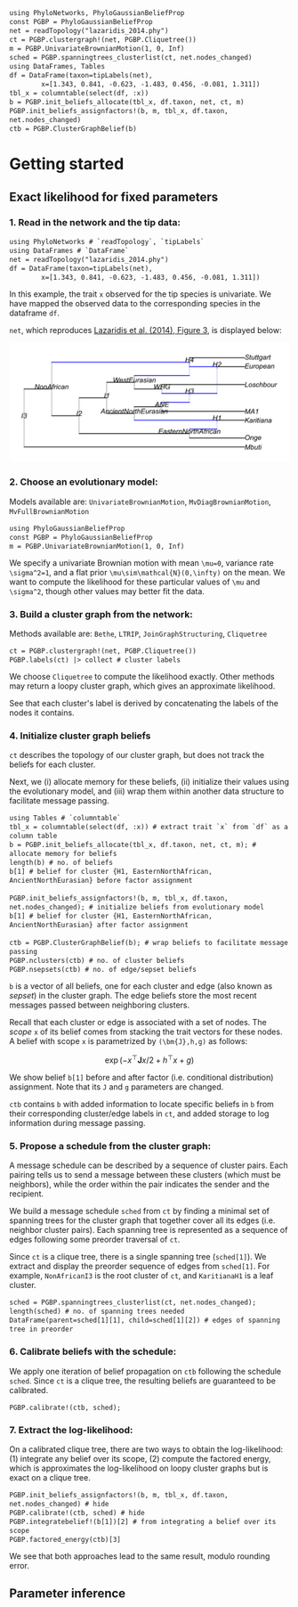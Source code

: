 ```@setup getting_started
using PhyloNetworks, PhyloGaussianBeliefProp
const PGBP = PhyloGaussianBeliefProp
net = readTopology("lazaridis_2014.phy")
ct = PGBP.clustergraph!(net, PGBP.Cliquetree())
m = PGBP.UnivariateBrownianMotion(1, 0, Inf)
sched = PGBP.spanningtrees_clusterlist(ct, net.nodes_changed)
using DataFrames, Tables
df = DataFrame(taxon=tipLabels(net),
        x=[1.343, 0.841, -0.623, -1.483, 0.456, -0.081, 1.311])
tbl_x = columntable(select(df, :x))
b = PGBP.init_beliefs_allocate(tbl_x, df.taxon, net, ct, m)
PGBP.init_beliefs_assignfactors!(b, m, tbl_x, df.taxon, net.nodes_changed)
ctb = PGBP.ClusterGraphBelief(b)
```

# Getting started

## Exact likelihood for fixed parameters

### 1\. Read in the network and the tip data:
```@repl
using PhyloNetworks # `readTopology`, `tipLabels`
using DataFrames # `DataFrame`
net = readTopology("lazaridis_2014.phy")
df = DataFrame(taxon=tipLabels(net),
        x=[1.343, 0.841, -0.623, -1.483, 0.456, -0.081, 1.311])
```
In this example, the trait `x` observed for the tip species is univariate.
We have mapped the observed data to the corresponding species in the dataframe `df`.

`net`, which reproduces
[Lazaridis et al. (2014), Figure 3](https://doi.org/10.1038/nature13673), is
displayed below:

![](../assets/lazaridis_2014_trim.png)

### 2\. Choose an evolutionary model:
Models available are: `UnivariateBrownianMotion`, `MvDiagBrownianMotion`, `MvFullBrownianMotion`
```@repl getting_started
using PhyloGaussianBeliefProp
const PGBP = PhyloGaussianBeliefProp
m = PGBP.UnivariateBrownianMotion(1, 0, Inf)
```
We specify a univariate Brownian motion with mean ``\mu=0``, variance rate
``\sigma^2=1``, and a flat prior ``\mu\sim\mathcal{N}(0,\infty)`` on the mean.
We want to compute the likelihood for these particular values of ``\mu`` and
``\sigma^2``, though other values may better fit the data.

### 3\. Build a cluster graph from the network:
Methods available are: `Bethe`, `LTRIP`, `JoinGraphStructuring`, `Cliquetree`
```@repl getting_started
ct = PGBP.clustergraph!(net, PGBP.Cliquetree())
PGBP.labels(ct) |> collect # cluster labels
```
We choose `Cliquetree` to compute the likelihood exactly. Other methods may
return a loopy cluster graph, which gives an approximate likelihood.

See that each cluster's label is derived by concatenating the labels of the
nodes it contains.

### 4\. Initialize cluster graph beliefs
`ct` describes the topology of our cluster graph, but does not track the beliefs
for each cluster.

Next, we (i) allocate memory for these beliefs, (ii) initialize their values
using the evolutionary model, and (iii) wrap them within another data structure
to facilitate message passing.
```@repl getting_started
using Tables # `columntable`
tbl_x = columntable(select(df, :x)) # extract trait `x` from `df` as a column table
b = PGBP.init_beliefs_allocate(tbl_x, df.taxon, net, ct, m); # allocate memory for beliefs
length(b) # no. of beliefs
b[1] # belief for cluster {H1, EasternNorthAfrican, AncientNorthEurasian} before factor assignment

PGBP.init_beliefs_assignfactors!(b, m, tbl_x, df.taxon, net.nodes_changed); # initialize beliefs from evolutionary model
b[1] # belief for cluster {H1, EasternNorthAfrican, AncientNorthEurasian} after factor assignment

ctb = PGBP.ClusterGraphBelief(b); # wrap beliefs to facilitate message passing
PGBP.nclusters(ctb) # no. of cluster beliefs
PGBP.nsepsets(ctb) # no. of edge/sepset beliefs
```
`b` is a vector of all beliefs, one for each cluster and edge (also known as
*sepset*) in the cluster graph. The edge beliefs store the most recent messages
passed between neighboring clusters.

Recall that each cluster or edge is associated with a set of nodes. The *scope*
``x`` of its belief comes from stacking the trait vectors for these nodes.
A belief with scope ``x`` is parametrized by ``(\bm{J},h,g)`` as follows:
```math
\exp(-x^{\top}\bm{J}x/2 + h^{\top}x + g)
```

We show belief `b[1]` before and after factor (i.e. conditional distribution)
assignment. Note that its `J` and `g` parameters are changed.

`ctb` contains `b` with added information to locate specific beliefs in `b` from
their corresponding cluster/edge labels in `ct`, and added storage to log
information during message passing.

### 5\. Propose a schedule from the cluster graph:
A message schedule can be described by a sequence of cluster pairs.
Each pairing tells us to send a message between these clusters (which must be
neighbors), while the order within the pair indicates the sender and the
recipient.

We build a message schedule `sched` from `ct` by finding a minimal set of
spanning trees for the cluster graph that together cover all its edges (i.e.
neighbor cluster pairs). Each spanning tree is represented as a sequence of
edges following some preorder traversal of `ct`.

Since `ct` is a clique tree, there is a single spanning tree (`sched[1]`). We
extract and display the preorder sequence of edges from `sched[1]`. For example,
`NonAfricanI3` is the root cluster of `ct`, and `KaritianaH1` is a leaf cluster.
```@repl getting_started
sched = PGBP.spanningtrees_clusterlist(ct, net.nodes_changed);
length(sched) # no. of spanning trees needed
DataFrame(parent=sched[1][1], child=sched[1][2]) # edges of spanning tree in preorder
```

### 6\. Calibrate beliefs with the schedule:
We apply one iteration of belief propagation on `ctb` following the schedule
`sched`. Since `ct` is a clique tree, the resulting beliefs are guaranteed to be
calibrated. 
```@repl getting_started
PGBP.calibrate!(ctb, sched);
```

### 7\. Extract the log-likelihood:
On a calibrated clique tree, there are two ways to obtain the log-likelihood:
(1) integrate any belief over its scope, (2) compute the factored energy, which 
is approximates the log-likelihood on loopy cluster graphs but is exact on a
clique tree. 
```@repl getting_started
PGBP.init_beliefs_assignfactors!(b, m, tbl_x, df.taxon, net.nodes_changed) # hide
PGBP.calibrate!(ctb, sched) # hide
PGBP.integratebelief!(b[1])[2] # from integrating a belief over its scope
PGBP.factored_energy(ctb)[3]
```
We see that both approaches lead to the same result, modulo rounding error.

## Parameter inference